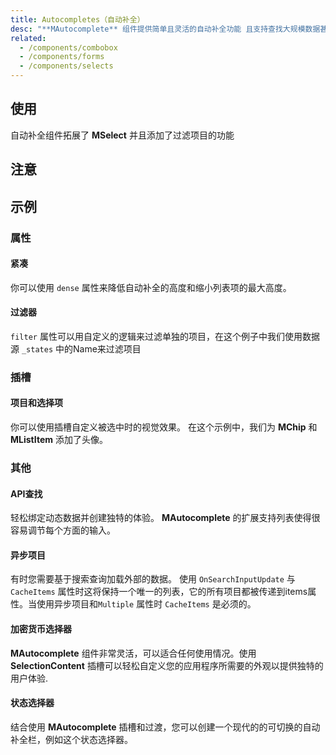 ```yaml
---
title: Autocompletes（自动补全）
desc: "**MAutocomplete** 组件提供简单且灵活的自动补全功能 且支持查找大规模数据甚至是从API请求的动态数据"
related:
  - /components/combobox
  - /components/forms
  - /components/selects
---
```


## 使用

自动补全组件拓展了 **MSelect** 并且添加了过滤项目的功能

<autocomplete-usage></autocomplete-usage>

## 注意

<app-alert type="error" content="当使用一个Object(对象) 作为`Items`的属性时，你必须使用`ItemText`和`ItemValue`与传入的对象关联起来。 这些值默认为 `Text` 和 `Value` 且可以更改。"></app-alert>

<app-alert type="warning" content="`MenuProps` 的 `Auto` 属性只支持默认输入样式。"></app-alert>

<app-alert type="info" content="浏览器自动补全默认设置为关闭，可能因不同的浏览器而变化或忽略。 **[MDN](https://developer.mozilla.org/en-US/docs/Web/Security/Securing_your_site/Turning_off_form_autocompletion)**"></app-alert>

## 示例

### 属性

#### 紧凑

你可以使用 `dense` 属性来降低自动补全的高度和缩小列表项的最大高度。

<masa-example file="Examples.components.autocomplete.Dense"></masa-example>

#### 过滤器

`filter` 属性可以用自定义的逻辑来过滤单独的项目，在这个例子中我们使用数据源 `_states` 中的Name来过滤项目

<masa-example file="Examples.components.autocomplete.Filter"></masa-example>

### 插槽

#### 项目和选择项

你可以使用插槽自定义被选中时的视觉效果。 在这个示例中，我们为 **MChip** 和 **MListItem** 添加了头像。

<masa-example file="Examples.components.autocomplete.ItemAndSelection"></masa-example>

### 其他

#### API查找

轻松绑定动态数据并创建独特的体验。 **MAutocomplete** 的扩展支持列表使得很容易调节每个方面的输入。

<masa-example file="Examples.components.autocomplete.ApiSearch"></masa-example>

#### 异步项目

有时您需要基于搜索查询加载外部的数据。 使用 `OnSearchInputUpdate` 与 `CacheItems` 属性时这将保持一个唯一的列表，它的所有项目都被传递到items属性。当使用异步项目和`Multiple` 属性时 `CacheItems` 是必须的。

<masa-example file="Examples.components.autocomplete.AsynchronousItems"></masa-example>

#### 加密货币选择器

**MAutocomplete** 组件非常灵活，可以适合任何使用情况。使用 **SelectionContent** 插槽可以轻松自定义您的应用程序所需要的外观以提供独特的用户体验. 

<masa-example file="Examples.components.autocomplete.CryptocurrencySelector"></masa-example>

#### 状态选择器

结合使用 **MAutocomplete** 插槽和过渡，您可以创建一个现代的的可切换的自动补全栏，例如这个状态选择器。

<masa-example file="Examples.components.autocomplete.StateSelector"></masa-example>

